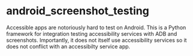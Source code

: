 # android_screenshot_testing
Accessible apps are notoriously hard to test on Android. This is a Python framework for integration testing accessibility services with ADB and screenshots. Importantly, it does not itself use accessibility services so it does not conflict with an accessibilty service app.
